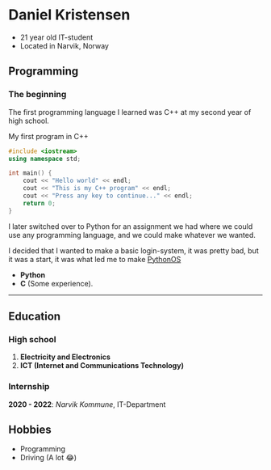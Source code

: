 # Daniel Kristensen

- 21 year old IT-student
- Located in Narvik, Norway

## Programming

### The beginning

The first programming language I learned was C++ at my second year of high school.

My first program in C++

```cpp
#include <iostream>
using namespace std;

int main() {
	cout << "Hello world" << endl;
	cout << "This is my C++ program" << endl;
	cout << "Press any key to continue..." << endl;
	return 0;
}
```

I later switched over to Python for an assignment we had where we could use any programming language, and we could make whatever we wanted.

I decided that I wanted to make a basic login-system, it was pretty bad, but it was a start, it was what led me to make [PythonOS](https://github.com/dannyboy9934/PythonOS)

- **Python**
- **C** (Some experience).

***

## Education

### High school

1. **Electricity and Electronics**
2. **ICT (Internet and Communications Technology)**

### Internship

**2020 - 2022**: *Narvik Kommune*, IT-Department

## Hobbies

- Programming
- Driving (A lot 😂)
